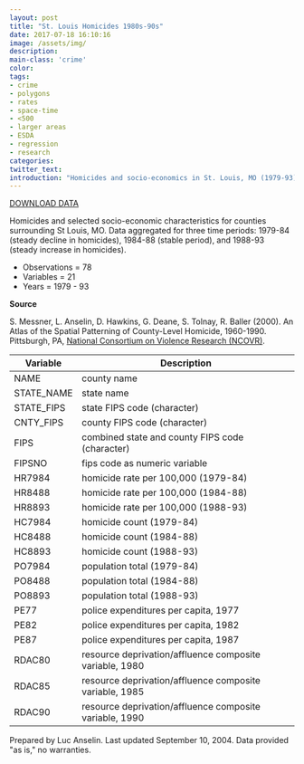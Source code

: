 ```yaml
---
layout: post
title: "St. Louis Homicides 1980s-90s"
date: 2017-07-18 16:10:16
image: /assets/img/
description:
main-class: 'crime'
color:
tags:
- crime
- polygons
- rates
- space-time
- <500
- larger areas
- ESDA
- regression
- research
categories:
twitter_text:
introduction: "Homicides and socio-economics in St. Louis, MO (1979-93)."
---
```


<script>
var map = L.map('map');
L.tileLayer('https://api.tiles.mapbox.com/v4/{id}/{z}/{x}/{y}.png?access_token=pk.eyJ1IjoibWFwYm94IiwiYSI6ImNpejY4NXVycTA2emYycXBndHRqcmZ3N3gifQ.rJcFIG214AriISLbB6B5aw', {
maxZoom: 18,
attribution: 'Map data &copy; <a href="http://openstreetmap.org">OpenStreetMap</a> contributors, ' +
'<a href="http://creativecommons.org/licenses/by-sa/2.0/">CC-BY-SA</a>, ' +
'Imagery © <a href="http://mapbox.com">Mapbox</a>',
id: 'mapbox.light'
}).addTo(map);

map.scrollWheelZoom.disable();
map.touchZoom.disable();
var enableMapInteraction = function () {
map.scrollWheelZoom.enable();
map.touchZoom.enable();
}
$('#map').on('click touch', enableMapInteraction);
$('#map').on('mouseout', function(){ map.scrollWheelZoom.disable();});

var smallIcon = L.icon({
iconUrl: 'http://www.hckrecruitment.nic.in/images/blue.png',
iconSize: [16, 16], // size of the icon
});

function onEachFeature(feature, layer) {
//console.log(feature);
var txt = "";
for (var fname in feature.properties) {
txt += fname;
txt += " : ";
txt += feature.properties[fname];
txt += "<br/>";
}
layer.bindPopup(txt);
}


// load GeoJSON from an external file
// load GeoJSON from an external file
$.getJSON("../data/stlouis.geojson",function(data){
// add GeoJSON layer to the map once the file is loaded
var json = L.geoJson(data, {
pointToLayer: function(feature, latlng) {

return L.marker(latlng, {
icon: smallIcon
});
},
onEachFeature: onEachFeature
});
json.addTo(map);
map.fitBounds(json.getBounds());
});
</script>

[DOWNLOAD DATA](https://s3.amazonaws.com/geoda/data/stl_hom.zip)


Homicides and selected socio-economic characteristics for counties surrounding St Louis, MO. Data aggregated for three time periods: 1979-84 (steady decline in homicides), 1984-88 (stable period), and 1988-93 (steady increase in homicides).


* Observations = 78
* Variables = 21
* Years = 1979 - 93

**Source**

S. Messner, L. Anselin, D. Hawkins, G. Deane, S. Tolnay, R. Baller (2000). An Atlas of the Spatial Patterning of County-Level Homicide, 1960-1990. Pittsburgh, PA, [National Consortium on Violence Research (NCOVR)](http://www.ncovr.heinz.cmu.edu/).

|**Variable**|**Description**|
|---|---|
|NAME | county name||
|STATE_NAME | state name|
|STATE_FIPS | state FIPS code (character)|
|CNTY_FIPS | county FIPS code (character)|
|FIPS | combined state and county FIPS code (character)|
|FIPSNO | fips code as numeric variable|
|HR7984 | homicide rate per 100,000 (1979-84)|
|HR8488 | homicide rate per 100,000 (1984-88)|
|HR8893 | homicide rate per 100,000 (1988-93)|
|HC7984 | homicide count (1979-84)|
|HC8488 | homicide count (1984-88)|
|HC8893 | homicide count (1988-93)|
|PO7984 | population total (1979-84)|
|PO8488 | population total (1984-88)|
|PO8893 | population total (1988-93)|
|PE77 | police expenditures per capita, 1977|
|PE82 | police expenditures per capita, 1982|
|PE87 | police expenditures per capita, 1987|
|RDAC80 | resource deprivation/affluence composite variable, 1980|
|RDAC85 | resource deprivation/affluence composite variable, 1985|
|RDAC90 | resource deprivation/affluence composite variable, 1990|

Prepared by Luc Anselin. Last updated September 10, 2004. Data provided "as is," no warranties.
